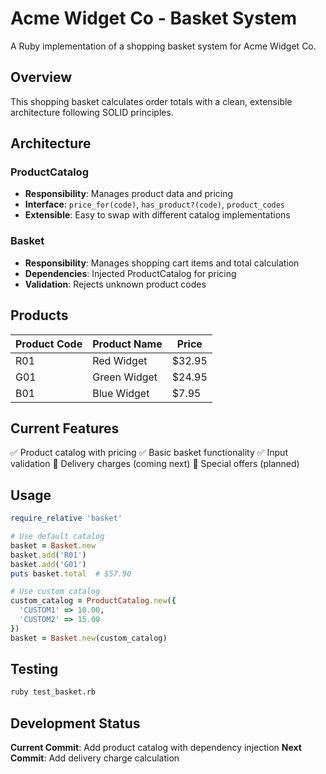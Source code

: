 # Acme Widget Co - Basket System

A Ruby implementation of a shopping basket system for Acme Widget Co.

## Overview

This shopping basket calculates order totals with a clean, extensible architecture following SOLID principles.

## Architecture

### ProductCatalog
- **Responsibility**: Manages product data and pricing
- **Interface**: `price_for(code)`, `has_product?(code)`, `product_codes`
- **Extensible**: Easy to swap with different catalog implementations

### Basket
- **Responsibility**: Manages shopping cart items and total calculation
- **Dependencies**: Injected ProductCatalog for pricing
- **Validation**: Rejects unknown product codes

## Products

| Product Code | Product Name | Price |
|--------------|--------------|-------|
| R01          | Red Widget   | $32.95|
| G01          | Green Widget | $24.95|
| B01          | Blue Widget  | $7.95 |

## Current Features

✅ Product catalog with pricing
✅ Basic basket functionality
✅ Input validation
🚧 Delivery charges (coming next)
🚧 Special offers (planned)

## Usage

```ruby
require_relative 'basket'

# Use default catalog
basket = Basket.new
basket.add('R01')
basket.add('G01')
puts basket.total  # $57.90

# Use custom catalog
custom_catalog = ProductCatalog.new({
  'CUSTOM1' => 10.00,
  'CUSTOM2' => 15.00
})
basket = Basket.new(custom_catalog)
```

## Testing

```bash
ruby test_basket.rb
```

## Development Status

**Current Commit**: Add product catalog with dependency injection
**Next Commit**: Add delivery charge calculation

